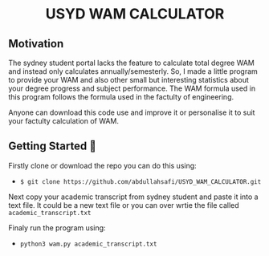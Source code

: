 <p align="center">  
   <h1 align="center">USYD WAM CALCULATOR</h1>
</p>

Motivation
----------------
The sydney student portal lacks the feature to calculate total degree WAM and instead only calculates annually/semesterly. So, I made a little program to provide your WAM and also other small but interesting statistics about your degree progress and subject performance. The WAM formula used in this program follows the formula used in the factulty of engineering.

Anyone can download this code use and improve it or personalise it to suit your factulty calculation of WAM.

Getting Started :file_folder:
--------------

Firstly clone or download the repo you can do this using:
- `$ git clone https://github.com/abdullahsafi/USYD_WAM_CALCULATOR.git`

Next copy your academic transcript from sydney student and paste it into a text file. It could be a new text file or you can over wrtie the file called `academic_transcript.txt`

Finaly run the program using:
- `python3 wam.py academic_transcript.txt` 


